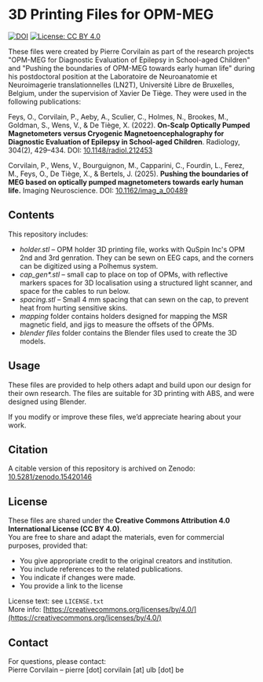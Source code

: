 # 3D Printing Files for OPM-MEG

[![DOI](https://zenodo.org/badge/DOI/10.5281/zenodo.15420146.svg)](https://doi.org/10.5281/zenodo.15420146)
[![License: CC BY 4.0](https://licensebuttons.net/l/by/4.0/88x31.png)](https://creativecommons.org/licenses/by/4.0/)


These files were created by Pierre Corvilain as part of the research projects "OPM-MEG for Diagnostic Evaluation of Epilepsy in School-aged Children" and "Pushing the boundaries of OPM-MEG towards early human life" during his postdoctoral position at the Laboratoire de Neuroanatomie et Neuroimagerie translationnelles (LN2T), Université Libre de Bruxelles, Belgium, under the supervision of Xavier De Tiège. They were used in the following publications:

Feys, O., Corvilain, P., Aeby, A., Sculier, C., Holmes, N., Brookes, M., Goldman, S., Wens, V., & De Tiège, X. (2022). **On-Scalp Optically Pumped Magnetometers versus Cryogenic Magnetoencephalography for Diagnostic Evaluation of Epilepsy in School-aged Children**. Radiology, 304(2), 429–434. DOI: [10.1148/radiol.212453](https://doi.org/10.1148/radiol.212453)

Corvilain, P., Wens, V., Bourguignon, M., Capparini, C., Fourdin, L., Ferez, M., Feys, O., De Tiège, X., & Bertels, J. (2025). **Pushing the boundaries of MEG based on optically pumped magnetometers towards early human life.** Imaging Neuroscience.
DOI: [10.1162/imag_a_00489](https://doi.org/10.1162/imag_a_00489)

## Contents

This repository includes:

- *holder.stl* – OPM holder 3D printing file, works with QuSpin Inc's OPM 2nd and 3rd genration. They can be sewn on EEG caps, and the corners can be digitized using a Polhemus system.
- _cap_gen*.stl_ – small cap to place on top of OPMs, with reflective markers spaces for 3D localisation using a structured light scanner, and space for the cables to run below.
- *spacing.stl* – Small 4 mm spacing that can sewn on the cap, to prevent heat from hurting sensitive skins.
- *mapping* folder contains holders designed for mapping the MSR magnetic field, and jigs to measure the offsets of the OPMs.
- *blender files* folder contains the Blender files used to create the 3D models.

## Usage

These files are provided to help others adapt and build upon our design for their own research. The files are suitable for 3D printing with ABS, and were designed using Blender.

If you modify or improve these files, we’d appreciate hearing about your work.

## Citation

A citable version of this repository is archived on Zenodo: [10.5281/zenodo.15420146](https://doi.org/10.5281/zenodo.15420146)

## License

These files are shared under the **Creative Commons Attribution 4.0 International License (CC BY 4.0)**.  
You are free to share and adapt the materials, even for commercial purposes, provided that:
- You give appropriate credit to the original creators and institution.
- You include references to the related publications.
- You indicate if changes were made.
- You provide a link to the license 

License text: see `LICENSE.txt`  
More info: [https://creativecommons.org/licenses/by/4.0/](https://creativecommons.org/licenses/by/4.0/)

## Contact

For questions, please contact:  
Pierre Corvilain – pierre [dot] corvilain [at] ulb [dot] be